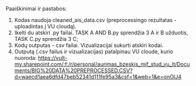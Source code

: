 Paaiškinimai ir pastabos:
1. Kodas naudoja cleaned_ais_data.csv (preprocessingo rezultatas - uploadintas į VU cloudą).
2. Ikelti du atskiri .py failai. TASK A AND B.py sprendžia 3 A ir B užduotis, TASK C.py sprendžia 3 C;
3. Kodų outputas - csv failai. Vizualizacijai sukurti atskiri kodai. 
4. Outputą (.csv failus ir vizualizacijas) patalpinau VU cloude, kurio nuoroda: https://vult-my.sharepoint.com/:f:/r/personal/aurimas_bzeskis_mif_stud_vu_lt/Documents/BIG%20DATA%20PREPROCESSED.CSV?d=waecd1aea6dfd47beb52341d111fe95a3&csf=1&web=1&e=onOlJ4
